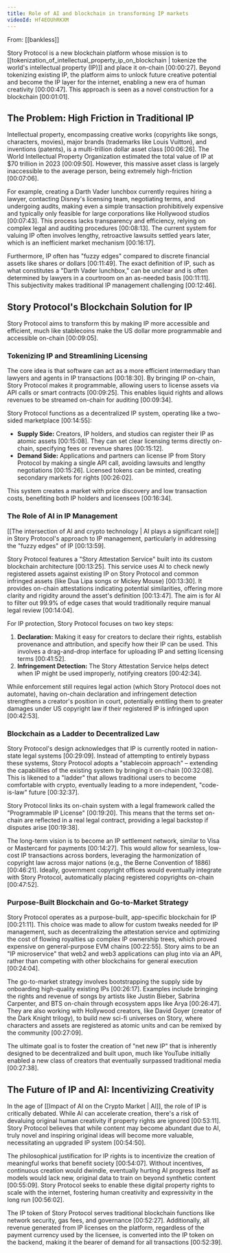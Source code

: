```yaml
---
title: Role of AI and blockchain in transforming IP markets
videoId: Hf4EOUhRKXM
---
```


From: [[bankless]] <br/> 

Story Protocol is a new blockchain platform whose mission is to [[tokenization_of_intellectual_property_ip_on_blockchain | tokenize the world's intellectual property (IP)]] and place it on-chain [00:00:27]. Beyond tokenizing existing IP, the platform aims to unlock future creative potential and become the IP layer for the internet, enabling a new era of human creativity [00:00:47]. This approach is seen as a novel construction for a blockchain [00:01:01].

## The Problem: High Friction in Traditional IP

Intellectual property, encompassing creative works (copyrights like songs, characters, movies), major brands (trademarks like Louis Vuitton), and inventions (patents), is a multi-trillion dollar asset class [00:06:26]. The World Intellectual Property Organization estimated the total value of IP at $70 trillion in 2023 [00:09:50]. However, this massive asset class is largely inaccessible to the average person, being extremely high-friction [00:07:06].

For example, creating a Darth Vader lunchbox currently requires hiring a lawyer, contacting Disney's licensing team, negotiating terms, and undergoing audits, making even a simple transaction prohibitively expensive and typically only feasible for large corporations like Hollywood studios [00:07:43]. This process lacks transparency and efficiency, relying on complex legal and auditing procedures [00:08:13]. The current system for valuing IP often involves lengthy, retroactive lawsuits settled years later, which is an inefficient market mechanism [00:16:17].

Furthermore, IP often has "fuzzy edges" compared to discrete financial assets like shares or dollars [00:11:49]. The exact definition of IP, such as what constitutes a "Darth Vader lunchbox," can be unclear and is often determined by lawyers in a courtroom on an as-needed basis [00:11:11]. This subjectivity makes traditional IP management challenging [00:12:46].

## Story Protocol's Blockchain Solution for IP

Story Protocol aims to transform this by making IP more accessible and efficient, much like stablecoins make the US dollar more programmable and accessible on-chain [00:09:05].

### Tokenizing IP and Streamlining Licensing

The core idea is that software can act as a more efficient intermediary than lawyers and agents in IP transactions [00:18:30]. By bringing IP on-chain, Story Protocol makes it programmable, allowing users to license assets via API calls or smart contracts [00:09:25]. This enables liquid rights and allows revenues to be streamed on-chain for auditing [00:09:34].

Story Protocol functions as a decentralized IP system, operating like a two-sided marketplace [00:14:55]:
*   **Supply Side:** Creators, IP holders, and studios can register their IP as atomic assets [00:15:08]. They can set clear licensing terms directly on-chain, specifying fees or revenue shares [00:15:12].
*   **Demand Side:** Applications and partners can license IP from Story Protocol by making a single API call, avoiding lawsuits and lengthy negotiations [00:15:26]. Licensed tokens can be minted, creating secondary markets for rights [00:26:02].

This system creates a market with price discovery and low transaction costs, benefiting both IP holders and licensees [00:16:34].

### The Role of AI in IP Management

[[The intersection of AI and crypto technology | AI plays a significant role]] in Story Protocol's approach to IP management, particularly in addressing the "fuzzy edges" of IP [00:13:59].

Story Protocol features a "Story Attestation Service" built into its custom blockchain architecture [00:13:25]. This service uses AI to check newly registered assets against existing IP on Story Protocol and common infringed assets (like Dua Lipa songs or Mickey Mouse) [00:13:30]. It provides on-chain attestations indicating potential similarities, offering more clarity and rigidity around the asset's definition [00:13:47]. The aim is for AI to filter out 99.9% of edge cases that would traditionally require manual legal review [00:14:04].

For IP protection, Story Protocol focuses on two key steps:
1.  **Declaration:** Making it easy for creators to declare their rights, establish provenance and attribution, and specify how their IP can be used. This involves a drag-and-drop interface for uploading IP and setting licensing terms [00:41:52].
2.  **Infringement Detection:** The Story Attestation Service helps detect when IP might be used improperly, notifying creators [00:42:34].

While enforcement still requires legal action (which Story Protocol does not automate), having on-chain declaration and infringement detection strengthens a creator's position in court, potentially entitling them to greater damages under US copyright law if their registered IP is infringed upon [00:42:53].

### Blockchain as a Ladder to Decentralized Law

Story Protocol's design acknowledges that IP is currently rooted in nation-state legal systems [00:29:09]. Instead of attempting to entirely bypass these systems, Story Protocol adopts a "stablecoin approach" – extending the capabilities of the existing system by bringing it on-chain [00:32:08]. This is likened to a "ladder" that allows traditional users to become comfortable with crypto, eventually leading to a more independent, "code-is-law" future [00:32:37].

Story Protocol links its on-chain system with a legal framework called the "Programmable IP License" [00:19:20]. This means that the terms set on-chain are reflected in a real legal contract, providing a legal backstop if disputes arise [00:19:38].

The long-term vision is to become an IP settlement network, similar to Visa or Mastercard for payments [00:14:27]. This would allow for seamless, low-cost IP transactions across borders, leveraging the harmonization of copyright law across major nations (e.g., the Berne Convention of 1886) [00:46:21]. Ideally, government copyright offices would eventually integrate with Story Protocol, automatically placing registered copyrights on-chain [00:47:52].

### Purpose-Built Blockchain and Go-to-Market Strategy

Story Protocol operates as a purpose-built, app-specific blockchain for IP [00:21:11]. This choice was made to allow for custom tweaks needed for IP management, such as decentralizing the attestation service and optimizing the cost of flowing royalties up complex IP ownership trees, which proved expensive on general-purpose EVM chains [00:22:55]. Story aims to be an "IP microservice" that web2 and web3 applications can plug into via an API, rather than competing with other blockchains for general execution [00:24:04].

The go-to-market strategy involves bootstrapping the supply side by onboarding high-quality existing IPs [00:26:17]. Examples include bringing the rights and revenue of songs by artists like Justin Bieber, Sabrina Carpenter, and BTS on-chain through ecosystem apps like Arya [00:26:47]. They are also working with Hollywood creators, like David Goyer (creator of the Dark Knight trilogy), to build new sci-fi universes on Story, where characters and assets are registered as atomic units and can be remixed by the community [00:27:09].

The ultimate goal is to foster the creation of "net new IP" that is inherently designed to be decentralized and built upon, much like YouTube initially enabled a new class of creators that eventually surpassed traditional media [00:27:38].

## The Future of IP and AI: Incentivizing Creativity

In the age of [[Impact of AI on the Crypto Market | AI]], the role of IP is critically debated. While AI can accelerate creation, there's a risk of devaluing original human creativity if property rights are ignored [00:53:11]. Story Protocol believes that while content may become abundant due to AI, truly novel and inspiring original ideas will become more valuable, necessitating an upgraded IP system [00:54:50].

The philosophical justification for IP rights is to incentivize the creation of meaningful works that benefit society [00:54:07]. Without incentives, continuous creation would dwindle, eventually hurting AI progress itself as models would lack new, original data to train on beyond synthetic content [00:55:09]. Story Protocol seeks to enable these digital property rights to scale with the internet, fostering human creativity and expressivity in the long run [00:56:02].

The IP token of Story Protocol serves traditional blockchain functions like network security, gas fees, and governance [00:52:27]. Additionally, all revenue generated from IP licenses on the platform, regardless of the payment currency used by the licensee, is converted into the IP token on the backend, making it the bearer of demand for all transactions [00:52:39].